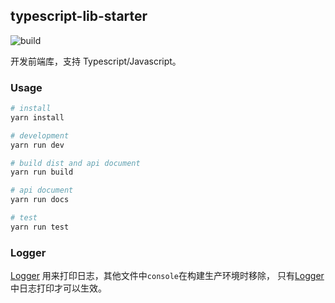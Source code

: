 ## typescript-lib-starter

![build](https://github.com/qqxs/rollup-typescript-lib-starter/workflows/build/badge.svg)

<!-- ![Version](https://img.shields.io/npm/v/rollup-typescript-lib-starter.svg)
![License](https://img.shields.io/npm/l/rollup-typescript-lib-starter.svg) -->

开发前端库，支持 Typescript/Javascript。

### Usage

```sh
# install
yarn install

# development
yarn run dev

# build dist and api document
yarn run build

# api document
yarn run docs

# test
yarn run test
```

### Logger

[Logger](./src/utils/logger.ts) 用来打印日志，其他文件中`console`在构建生产环境时移除， 只有[Logger](./src/utils/logger.ts)中日志打印才可以生效。
